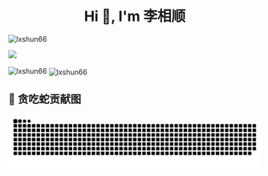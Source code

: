 
<h1 align="center">Hi 👋, I'm 李相顺</h1>

<p align="left"> <img src="https://komarev.com/ghpvc/?username=lxshun66&label=Profile%20views&color=0e75b6&style=flat" alt="lxshun66" /> </p>

![](https://img.shields.io/badge/热爱-学习-yellow) 

<p><img align="left" src="https://github-readme-stats.vercel.app/api/top-langs?username=lxshun66&show_icons=true&locale=en&layout=compact" alt="lxshun66" /></p>

<p>&nbsp;<img align="center" src="https://github-readme-stats.vercel.app/api?username=lxshun66&show_icons=true&locale=en" alt="lxshun66" /></p>


## 🐍 贪吃蛇贡献图

![贪吃蛇贡献图](https://github.com/Platane/snk/raw/output/github-contribution-grid-snake.svg)
